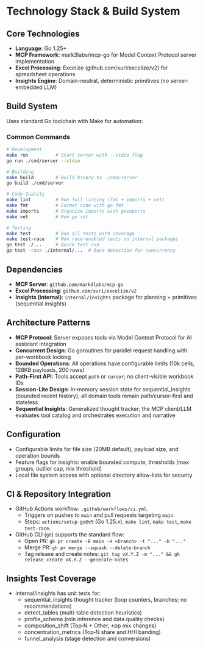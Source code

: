 # Technology Stack & Build System

## Core Technologies

- **Language**: Go 1.25+
- **MCP Framework**: mark3labs/mcp-go for Model Context Protocol server implementation
- **Excel Processing**: Excelize (github.com/xuri/excelize/v2) for spreadsheet operations
- **Insights Engine**: Domain-neutral, deterministic primitives (no server-embedded LLM)

## Build System

Uses standard Go toolchain with Make for automation:

### Common Commands

```bash
# Development
make run          # Start server with --stdio flag
go run ./cmd/server --stdio

# Building
make build        # Build binary to ./cmd/server
go build ./cmd/server

# Code Quality
make lint         # Run full linting (fmt + imports + vet)
make fmt          # Format code with go fmt
make imports      # Organize imports with goimports
make vet          # Run go vet

# Testing
make test         # Run all tests with coverage
make test-race    # Run race-enabled tests on internal packages
go test ./...     # Quick test run
go test -race ./internal/...  # Race detection for concurrency
```

## Dependencies

- **MCP Server**: `github.com/mark3labs/mcp-go`
- **Excel Processing**: `github.com/xuri/excelize/v2`
- **Insights (internal)**: `internal/insights` package for planning + primitives (sequential insights)

## Architecture Patterns

- **MCP Protocol**: Server exposes tools via Model Context Protocol for AI assistant integration
- **Concurrent Design**: Go goroutines for parallel request handling with per-workbook locking
- **Bounded Operations**: All operations have configurable limits (10k cells, 128KB payloads, 200 rows)
- **Path-First API**: Tools accept `path` or `cursor`; no client-visible workbook IDs
- **Session-Lite Design**: In‑memory session state for sequential_insights (bounded recent history); all domain tools remain path/cursor-first and stateless
- **Sequential Insights**: Generalized thought tracker; the MCP client/LLM evaluates tool catalog and orchestrates execution and narrative

## Configuration

- Configurable limits for file size (20MB default), payload size, and operation bounds
- Feature flags for insights: enable bounded compute, thresholds (max groups, outlier cap, mix threshold)
- Local file system access with optional directory allow-lists for security

## CI & Repository Integration

- GitHub Actions workflow: `.github/workflows/ci.yml`.
  - Triggers on pushes to `main` and pull requests targeting `main`.
  - Steps: `actions/setup-go@v5` (Go 1.25.x), `make lint`, `make test`, `make test-race`.
- GitHub CLI (`gh`) supports the standard flow:
  - Open PR: `gh pr create -B main -H <branch> -t "..." -b "..."`
  - Merge PR: `gh pr merge --squash --delete-branch`
  - Tag release and create notes: `git tag vX.Y.Z -m "..." && gh release create vX.Y.Z --generate-notes`

## Insights Test Coverage

- internal/insights has unit tests for:
  - sequential_insights thought tracker (loop counters, branches; no recommendations)
  - detect_tables (multi-table detection heuristics)
  - profile_schema (role inference and data quality checks)
  - composition_shift (Top‑N + Other, ±pp mix changes)
  - concentration_metrics (Top‑N share and HHI banding)
  - funnel_analysis (stage detection and conversions)
